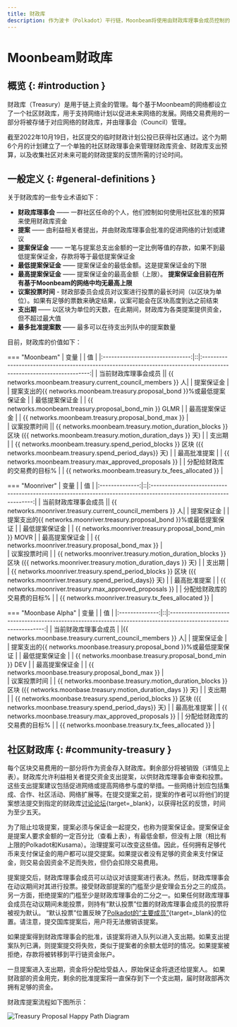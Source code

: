 ```yaml
---
title: 财政库
description: 作为波卡（Polkadot）平行链，Moonbeam将使用由财政库理事会成员控制的链上财政库，允许利益相关者提交提案以进一步发展网络。
---
```


# Moonbeam财政库

## 概览 {: #introduction } 

财政库（Treasury）是用于链上资金的管理。每个基于Moonbeam的网络都设立了一个社区财政库，用于支持网络计划以促进未来网络的发展。网络交易费用的一部分将被存储于对应网络的财政库，并由理事会（Council）管理。

截至2022年10月19日，社区提交的临时财政计划公投已获得社区通过。这个为期6个月的计划建立了一个单独的社区财政理事会来管理财政库资金、财政库支出预算，以及收集社区对未来可能的财政提案的反馈所需的讨论时间。

## 一般定义 {: #general-definitions } 

关于财政库的一些专业术语如下：

- **财政库理事会** —— 一群社区任命的个人，他们控制如何使用社区批准的预算来使用财政库资金
- **提案** —— 由利益相关者提出，并由财政库理事会批准的促进网络的计划或建议
- **提案保证金** —— 一笔与提案总支出金额的一定比例等值的存款，如果不到最低提案保证金，存款将等于最低提案保证金
- **最低提案保证金** —— 提案保证金的最低金额。这是提案保证金的下限
- **最高提案保证金** —— 提案保证金的最高金额（上限）。 **提案保证金目前在所有基于Moonbeam的网络中均无最高上限**
- **议案投票时间** - 财政部委员会成员对议案进行投票的最长时间（以区块为单位）。如果有足够的票数来确定结果，议案可能会在区块高度到达之前结束
- **支出期** —— 以区块为单位的天数，在此期间，财政库为各类提案提供资金，但不超过最大值
- **最多批准提案数** —— 最多可以在待支出列队中的提案数量

目前，财政库的价值如下：

=== "Moonbeam"
    |            变量             |  |                                                        值                                                         |
    |:-------------------------------:|::|:--------------------------------------------------------------------------------------------------------------------:|
    | 当前财政库理事会成员 || {{ networks.moonbeam.treasury.current_council_members }} 人|
    |          提案保证金          |  |        提案支出的{{ networks.moonbeam.treasury.proposal_bond }}%或最低提案保证金                 |
    |      最低提案保证金      |  |                               {{ networks.moonbeam.treasury.proposal_bond_min }} GLMR                                |
    |      最高提案保证金      |  |                               {{ networks.moonbeam.treasury.proposal_bond_max }}                                 |    
    |         议案投票时间        || {{ networks.moonbeam.treasury.motion_duration_blocks }} 区块 ({{ networks.moonbeam.treasury.motion_duration_days }} 天) |
    |          支出期           |  | {{ networks.moonbeam.treasury.spend_period_blocks }} 区块 ({{ networks.moonbeam.treasury.spend_period_days}} 天) |
    |   最高批准提案    |  |                               {{ networks.moonbeam.treasury.max_approved_proposals }}                                |
    | 分配给财政库的交易费的目标% |  |                                  {{ networks.moonbeam.treasury.tx_fees_allocated }}                                  |

=== "Moonriver"
    |      变量      |  |                                                         值                                                         |
    |:--------------:|::|:------------------------------------------------------------------------------------------------------------------:|
    | 当前财政库理事会成员 || {{ networks.moonriver.treasury.current_council_members }} 人|
    |   提案保证金   |  |     提案支出的{{ networks.moonriver.treasury.proposal_bond }}%或最低提案保证     |
    | 最低提案保证金 |  |                              {{ networks.moonriver.treasury.proposal_bond_min }} MOVR                              |
    |      最高提案保证金      |  |                               {{ networks.moonriver.treasury.proposal_bond_max }}                                 |        
    |         议案投票时间        |  | {{ networks.moonriver.treasury.motion_duration_blocks }} 区块 ({{ networks.moonriver.treasury.motion_duration_days }} 天) |
    |     支出期     |  | {{ networks.moonriver.treasury.spend_period_blocks }} 区块 ({{ networks.moonriver.treasury.spend_period_days}} 天) |
    |  最高批准提案  |  |                              {{ networks.moonriver.treasury.max_approved_proposals }}                              |
    | 分配给财政库的交易费的目标%  |  |                                {{ networks.moonriver.treasury.tx_fees_allocated }}                                 |

=== "Moonbase Alpha"
    |      变量      |  |                                                        值                                                        |
    |:--------------:|::|:----------------------------------------------------------------------------------------------------------------:|
    | 当前财政库理事会成员 | |{{ networks.moonbase.treasury.current_council_members }} 人|
    |   提案保证金   |  |    提案支出的{{ networks.moonbase.treasury.proposal_bond }}%或最低提案保证     |
    | 最低提案保证金 |  |                              {{ networks.moonbase.treasury.proposal_bond_min }} DEV                              |
    |      最高提案保证金      |  |                               {{ networks.moonbase.treasury.proposal_bond_max }}                                 |        
    |         议案投票时间        |  | {{ networks.moonbase.treasury.motion_duration_blocks }} 区块 ({{ networks.moonbase.treasury.motion_duration_days }} 天) |
    |     支出期     |  | {{ networks.moonbase.treasury.spend_period_blocks }} 区块 ({{ networks.moonbase.treasury.spend_period_days}} 天) |
    |  最高批准提案  |  |                             {{ networks.moonbase.treasury.max_approved_proposals }}                              |
    | 分配给财政库的交易费的目标%  |  |                                {{ networks.moonbase.treasury.tx_fees_allocated }}                                |

## 社区财政库  {: #community-treasury } 

每个区块交易费用的一部分将作为资金存入财政库。剩余部分将被销毁（详情见上表）。财政库允许利益相关者提交资金支出提案，以供财政库理事会审查和投票。这些支出提案建议包括促进网络或提高网络参与度的举措。一些网络计划应包括集成、合作、社区活动、网络扩展等。在提交提案之前，提案的作者可以将他们的提案想法提交到指定的财政库[讨论论坛](https://forum.moonbeam.foundation/){target=\_blank}，以获得社区的反馈，时间为至少五天。

为了阻止垃圾提案，提案必须与保证金一起提交，也称为提案保证金。提案保证金是提案人要求金额的一定百分比（查看上表），有最低金额，但没有上限（相比有上限的Polkadot和Kusama）。治理提案可以改变这些值。因此，任何拥有足够代币来支付保证金的用户都可以提交提案。如果提议者没有足够的资金来支付保证金，则交易会因资金不足而失败，但仍会扣除交易费用。

提案提交后，财政库理事会成员可以动议对该提案进行表决。然后，财政库理事会在动议期间对其进行投票。接受财政部提案的门槛至少是安理会五分之三的成员。另一方面，拒绝提案的门槛至少是财政库理事会的二分之一。如果任何财政库理事会成员在动议期间未能投票，则持有“默认投票”位置的财政库理事会成员的投票将被视为默认。 “默认投票”位置反映了[Polkadot的“主要成员”](https://wiki.polkadot.network/docs/learn-governance#prime-members){target=\_blank}的位置。请注意，提交国库提案后，用户将无法撤销该提案。

如果提案得到财政库理事会的批准，该提案将进入队列以进入支出期。如果支出提案队列已满，则提案提交将失败，类似于提案者的余额太低时的情况。如果提案被拒绝，存款将被转移到平行链资金账户。

一旦提案进入支出期，资金将分配给受益人，原始保证金将退还给提案人。 如果财政部的资金用完，剩余的批准提案将一直保存到下一个支出期，届时财政部再次拥有足够的资金。

财政库提案流程如下图所示：

![Treasury Proposal Happy Path Diagram](/images/learn/features/treasury/treasury-proposal-roadmap.webp)